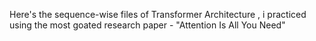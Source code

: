 Here's the sequence-wise files of Transformer Architecture , i practiced using the most goated research paper - "Attention Is All You Need"
